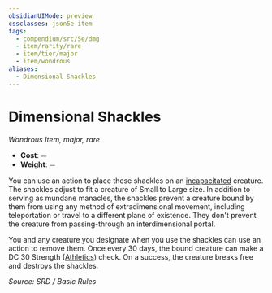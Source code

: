 ```yaml
---
obsidianUIMode: preview
cssclasses: json5e-item
tags:
  - compendium/src/5e/dmg
  - item/rarity/rare
  - item/tier/major
  - item/wondrous
aliases:
  - Dimensional Shackles
---
```

# Dimensional Shackles
*Wondrous Item, major, rare*  

- **Cost**: ⏤
- **Weight**: ⏤

You can use an action to place these shackles on an [incapacitated](rules/conditions.md#incapacitated) creature. The shackles adjust to fit a creature of Small to Large size. In addition to serving as mundane manacles, the shackles prevent a creature bound by them from using any method of extradimensional movement, including teleportation or travel to a different plane of existence. They don't prevent the creature from passing-through an interdimensional portal.

You and any creature you designate when you use the shackles can use an action to remove them. Once every 30 days, the bound creature can make a DC 30 Strength ([Athletics](rules/skills.md#Athletics)) check. On a success, the creature breaks free and destroys the shackles.

*Source: SRD / Basic Rules*
